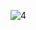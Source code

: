 ![4](https://user-images.githubusercontent.com/78868680/107756491-4a826880-6d4a-11eb-9a35-d46e86634498.jpg)

